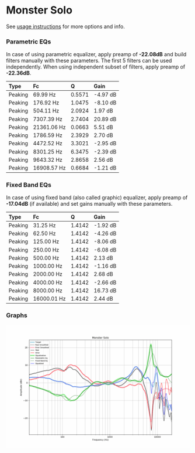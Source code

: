 # Monster Solo
See [usage instructions](https://github.com/jaakkopasanen/AutoEq#usage) for more options and info.

### Parametric EQs
In case of using parametric equalizer, apply preamp of **-22.08dB** and build filters manually
with these parameters. The first 5 filters can be used independently.
When using independent subset of filters, apply preamp of **-22.36dB**.

| Type    | Fc          |      Q | Gain     |
|:--------|:------------|:-------|:---------|
| Peaking | 69.99 Hz    | 0.5571 | -4.97 dB |
| Peaking | 176.92 Hz   | 1.0475 | -8.10 dB |
| Peaking | 504.11 Hz   | 2.0924 | 1.97 dB  |
| Peaking | 7307.39 Hz  | 2.7404 | 20.89 dB |
| Peaking | 21361.06 Hz | 0.0663 | 5.51 dB  |
| Peaking | 1786.59 Hz  | 2.3929 | 2.70 dB  |
| Peaking | 4472.52 Hz  | 3.3021 | -2.95 dB |
| Peaking | 8301.25 Hz  | 6.3475 | -2.39 dB |
| Peaking | 9643.32 Hz  | 2.8658 | 2.56 dB  |
| Peaking | 16908.57 Hz | 0.6684 | -1.21 dB |

### Fixed Band EQs
In case of using fixed band (also called graphic) equalizer, apply preamp of **-17.04dB**
(if available) and set gains manually with these parameters.

| Type    | Fc          |      Q | Gain     |
|:--------|:------------|:-------|:---------|
| Peaking | 31.25 Hz    | 1.4142 | -1.92 dB |
| Peaking | 62.50 Hz    | 1.4142 | -4.26 dB |
| Peaking | 125.00 Hz   | 1.4142 | -8.06 dB |
| Peaking | 250.00 Hz   | 1.4142 | -6.08 dB |
| Peaking | 500.00 Hz   | 1.4142 | 2.13 dB  |
| Peaking | 1000.00 Hz  | 1.4142 | -1.16 dB |
| Peaking | 2000.00 Hz  | 1.4142 | 2.68 dB  |
| Peaking | 4000.00 Hz  | 1.4142 | -2.66 dB |
| Peaking | 8000.00 Hz  | 1.4142 | 16.73 dB |
| Peaking | 16000.01 Hz | 1.4142 | 2.44 dB  |

### Graphs
![](./Monster%20Solo.png)